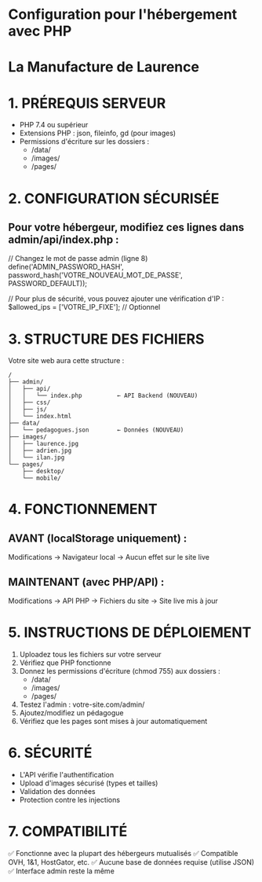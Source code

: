 # Configuration pour l'hébergement avec PHP
# La Manufacture de Laurence

# 1. PRÉREQUIS SERVEUR
- PHP 7.4 ou supérieur
- Extensions PHP : json, fileinfo, gd (pour images)
- Permissions d'écriture sur les dossiers :
  - /data/
  - /images/
  - /pages/

# 2. CONFIGURATION SÉCURISÉE

## Pour votre hébergeur, modifiez ces lignes dans admin/api/index.php :

// Changez le mot de passe admin (ligne 8)
define('ADMIN_PASSWORD_HASH', password_hash('VOTRE_NOUVEAU_MOT_DE_PASSE', PASSWORD_DEFAULT));

// Pour plus de sécurité, vous pouvez ajouter une vérification d'IP :
$allowed_ips = ['VOTRE_IP_FIXE']; // Optionnel

# 3. STRUCTURE DES FICHIERS

Votre site web aura cette structure :
```
/
├── admin/
│   ├── api/
│   │   └── index.php          ← API Backend (NOUVEAU)
│   ├── css/
│   ├── js/
│   └── index.html
├── data/
│   └── pedagogues.json        ← Données (NOUVEAU)
├── images/
│   ├── laurence.jpg
│   ├── adrien.jpg
│   └── ilan.jpg
└── pages/
    ├── desktop/
    └── mobile/
```

# 4. FONCTIONNEMENT

## AVANT (localStorage uniquement) :
Modifications → Navigateur local → Aucun effet sur le site live

## MAINTENANT (avec PHP/API) :
Modifications → API PHP → Fichiers du site → Site live mis à jour

# 5. INSTRUCTIONS DE DÉPLOIEMENT

1. Uploadez tous les fichiers sur votre serveur
2. Vérifiez que PHP fonctionne
3. Donnez les permissions d'écriture (chmod 755) aux dossiers :
   - /data/
   - /images/
   - /pages/
4. Testez l'admin : votre-site.com/admin/
5. Ajoutez/modifiez un pédagogue
6. Vérifiez que les pages sont mises à jour automatiquement

# 6. SÉCURITÉ

- L'API vérifie l'authentification
- Upload d'images sécurisé (types et tailles)
- Validation des données
- Protection contre les injections

# 7. COMPATIBILITÉ

✅ Fonctionne avec la plupart des hébergeurs mutualisés
✅ Compatible OVH, 1&1, HostGator, etc.
✅ Aucune base de données requise (utilise JSON)
✅ Interface admin reste la même
